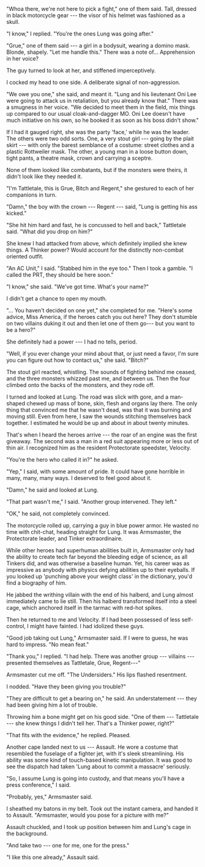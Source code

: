 "Whoa there, we're not here to pick a fight," one of them said. Tall, dressed in black motorcycle gear ---
the visor of his helmet was fashioned as a skull.

"I know," I replied. "You're the ones Lung was going after."

"Grue," one of them said --- a girl in a bodysuit, wearing a domino mask. Blonde, shapely. "Let me
handle this." There was a note of... Apprehension in her voice?

The guy turned to look at her, and stiffened imperceptively.

I cocked my head to one side. A deliberate signal of non-aggression.

"We owe you one," she said, and meant it. "Lung and his lieutenant Oni Lee were going to attack us
in retaliation, but you already know that." There was a smugness in her voice. "We decided to meet
them in the field, mix things up compared to our usual cloak-and-dagger MO. Oni Lee doesn't have 
much initiative on his own, so he booked it as soon as his boss didn't show."

If I had it gauged right, she was the party 'face,' while he was the leader. The others were two odd
sorts. One, a very stout girl --- going by the plait skirt --- with only the barest semblance of a costume:
street clothes and a plastic Rottweiler mask. The other, a young man in a loose button down, tight pants,
a theatre mask, crown and carrying a sceptre.

None of them looked like combatants, but if the monsters were theirs, it didn't look like they needed it.

"I'm Tattletale, this is Grue, Bitch and Regent," she gestured to each of her companions in turn.

"Damn," the boy with the crown --- Regent --- said, "Lung is getting his ass kicked."

"She hit him hard and fast, he is concussed to hell and back," Tattletale said. "What did you drop on him?"

She knew I had attacked from above, which definitely implied she knew things. A Thinker power?
Would account for the distinctly non-combat oriented outfit.

"An AC Unit," I said. "Stabbed him in the eye too." Then I took a gamble. "I called the PRT, they
should be here soon."

"I know," she said. "We've got time. What's your name?"

I didn't get a chance to open my mouth.

"... You haven't decided on one yet," she completed for me. "Here's some advice, Miss America, if the heroes
catch you out here? They don't stumble on two villains duking it out and then let one of them go---
but you want to be a hero?"

She definitely had a power --- I had no tells, period.

"Well, if you ever change your mind about that, or just need a favor, I'm sure you can figure out how to
contact us," she said. "Bitch?"

The stout girl reacted, whistling. The sounds of fighting behind me ceased, and the three monsters whizzed past me,
and between us. Then the four climbed onto the backs of the monsters, and they rode off.

I turned and looked at Lung. The road was slick with gore, and a man-shaped
chewed up mass of bone, skin, flesh and organs lay there.
The only thing that convinced me that he wasn't dead, was that it was burning and moving still. Even from here, I saw
the wounds stitching themselves back together. I estimated he would be up and about in about twenty minutes.

That's when I heard the heroes arrive --- the roar of an engine was the first giveaway. The second was
a man in a red suit appearing more or less out of thin air. I recognized him as the resident Protectorate speedster,
Velocity.

"You're the hero who called it in?" he asked.

"Yep," I said, with some amount of pride. It could have gone horrible in many, many, many ways. I deserved
to feel good about it.

"Damn," he said and looked at Lung.

"That part wasn't me," I said. "Another group intervened. They left."

"OK," he said, not completely convinced.

The motorcycle rolled up, carrying a guy in blue power armor. He wasted no time with chit-chat, heading
straight for Lung. It was Armsmaster, the Protectorate leader, and Tinker extraordinaire.

While other heroes had superhuman abilities built in, Armsmaster only had the ability to create tech far
beyond the bleeding edge of science, as all Tinkers did, and was otherwise a baseline human. Yet, his career
was as impressive as anybody with physics defying abilities up to their eyeballs. If you looked up 'punching above
your weight class' in the dictionary, you'd find a biography of him.

He jabbed the writhing villain with the end of his halberd, and Lung almost immediately came to lie still.
Then his halberd transformed itself into a steel cage, which anchored itself in the tarmac with red-hot spikes.

Then he returned to me and Velocity. If I had been possessed of less self-control,
I might have fainted. I had idolized these guys.

"Good job taking out Lung," Armsmaster said. If I were to guess, he was hard to impress. "No mean feat."

"Thank you," I replied. "I had help. There was another group --- villains --- presented themselves as
Tattletale, Grue, Regent---"

Armsmaster cut me off. "The Undersiders." His lips flashed resentment.

I nodded. "Have they been giving you trouble?"

"They are difficult to get a bearing on," he said. An understatement --- they had been giving him a
lot of trouble.

Throwing him a bone might get on his good side.
"One of them --- Tattletale --- she knew things I didn't tell her. That's a Thinker power, right?"

"That fits with the evidence," he replied. Pleased.

Another cape landed next to us --- Assault. He wore a costume that resembled the fuselage of a fighter jet,
with it's sleek streamlining. His ability was some kind of touch-based kinetic manipulation.
It was good to see the dispatch had taken 'Lung about to commit a massacre' seriously.

"So, I assume Lung is going into custody, and that means you'll have a press conference," I said.

"Probably, yes," Armsmaster said.

I sheathed my batons in my belt. Took out the instant camera, and handed it to Assault. "Armsmaster,
would you pose for a picture with me?"

Assault chuckled, and I took up position between him and Lung's cage in the background.

"And take two --- one for me, one for the press."

"I like this one already," Assault said.
